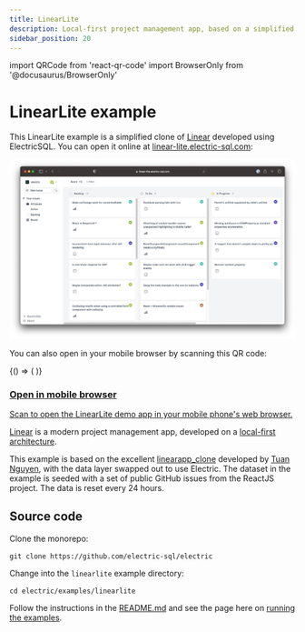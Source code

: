 ```yaml
---
title: LinearLite
description: Local-first project management app, based on a simplified Linear clone.
sidebar_position: 20
---
```


import QRCode from 'react-qr-code'
import BrowserOnly from '@docusaurus/BrowserOnly'

# LinearLite example

This LinearLite example is a simplified clone of [Linear](https://linear.app) developed using ElectricSQL. You can open it online at [linear-lite.electric-sql.com](https://linear-lite.electric-sql.com):

<div className="my-6">

[![LinearLite example screenshot](./linear-lite-screenshot.png)](https://linear-lite.electric-sql.com)

</div>

You can also open in your mobile browser by scanning this QR code:

<div className="grid grid-cols-1 gap-4 my-6 mb-8">
  <div className="tile">
    <div className="px-3 md:px-4">
      <div className="my-2 sm:my-3 md:my-4 --w-8 --sm:w-9 --md:w-10">
        <div className="flex flex-row">
          <div className="qr-container">
            <BrowserOnly>
              {() => (
                <a href="https://linear-lite.electric-sql.com" target="_blank">
                  <QRCode value="https://linear-lite.electric-sql.com" />
                </a>
              )}
            </BrowserOnly>
          </div>
          <div className="ml-8 sm:ml-10 lg:ml-12 -mt-1 sm:-mt-0">
            <a href="https://linear-lite.electric-sql.com">
              <h3>
                Open in mobile browser
              </h3>
              <p className="text-small mb-2 max-w-sm">
                Scan to open the LinearLite demo app in your mobile phone's web browser.
              </p>
            </a>
          </div>
        </div>
      </div>
    </div>
  </div>
</div>

[Linear](https://linear.app) is a modern project management app, developed on a [local-first architecture](https://linear.app/blog/scaling-the-linear-sync-engine).

This example is based on the excellent [linearapp_clone](https://github.com/tuan3w/linearapp_clone) developed by [Tuan Nguyen](https://github.com/tuan3w), with the data layer swapped out to use Electric. The dataset in the example is seeded with a set of public GitHub issues from the ReactJS project. The data is reset every 24 hours.

## Source code

Clone the monorepo:

```shell
git clone https://github.com/electric-sql/electric
```

Change into the `linearlite` example directory:

```shell
cd electric/examples/linearlite
```

Follow the instructions in the [README.md](https://github.com/electric-sql/electric/blob/main/examples/linearlite/README.md) and see the page here on [running the examples](./notes/running).

